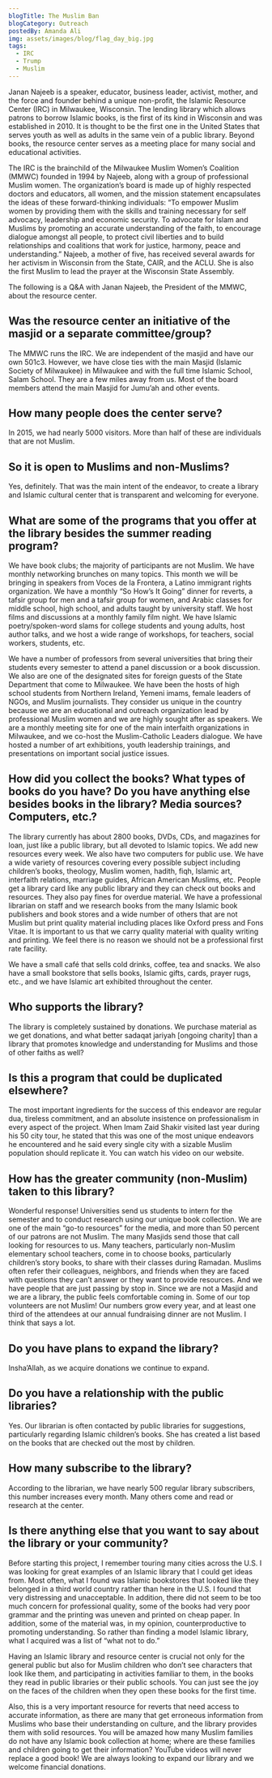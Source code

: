 ```yaml
---
blogTitle: The Muslim Ban
blogCategory: Outreach
postedBy: Amanda Ali
img: assets/images/blog/flag_day_big.jpg
tags:
  - IRC
  - Trump
  - Muslim
---
```


Janan Najeeb is a speaker, educator, business leader, activist, mother, and the force and founder behind a unique non-profit, the Islamic Resource Center (IRC) in Milwaukee, Wisconsin. The lending library which allows patrons to borrow Islamic books, is the first of its kind in Wisconsin and was established in 2010. It is thought to be the first one in the United States that serves youth as well as adults in the same vein of a public library. Beyond books, the resource center serves as a meeting place for many social and educational activities.<!--more-->

The IRC is the brainchild of the Milwaukee Muslim Women’s Coalition (MMWC) founded in 1994 by Najeeb, along with a group of professional Muslim women. The organization’s board is made up of highly respected doctors and educators, all women, and the mission statement encapsulates the ideas of these forward-thinking individuals: “To empower Muslim women by providing them with the skills and training necessary for self advocacy, leadership and economic security. To advocate for Islam and Muslims by promoting an accurate understanding of the faith, to encourage dialogue amongst all people, to protect civil liberties and to build relationships and coalitions that work for justice, harmony, peace and understanding.” Najeeb, a mother of five, has received several awards for her activism in Wisconsin from the State, CAIR, and the ACLU. She is also the first Muslim to lead the prayer at the Wisconsin State Assembly.

The following is a Q&A with Janan Najeeb, the President of the MMWC, about the resource center.

## Was the resource center an initiative of the masjid or a separate committee/group?

The MMWC runs the IRC. We are independent of the masjid and have our own 501c3. However, we have close ties with the main Masjid (Islamic Society of Milwaukee) in Milwaukee and with the full time Islamic School, Salam School. They are a few miles away from us. Most of the board members attend the main Masjid for Jumu’ah and other events.

## How many people does the center serve?

In 2015, we had nearly 5000 visitors. More than half of these are individuals that are not Muslim.

## So it is open to Muslims and non-Muslims?

Yes, definitely. That was the main intent of the endeavor, to create a library and Islamic cultural center that is transparent and welcoming for everyone.

## What are some of the programs that you offer at the library besides the summer reading program?

We have book clubs; the majority of participants are not Muslim. We have monthly networking brunches on many topics. This month we will be bringing in speakers from Voces de la Frontera, a Latino immigrant rights organization. We have a monthly “So How’s It Going” dinner for reverts, a tafsir group for men and a tafsir group for women, and Arabic classes for middle school, high school, and adults taught by university staff. We host films and discussions at a monthly family film night. We have Islamic poetry/spoken-word slams for college students and young adults, host author talks, and we host a wide range of workshops, for teachers, social workers, students, etc.

We have a number of professors from several universities that bring their students every semester to attend a panel discussion or a book discussion. We also are one of the designated sites for foreign guests of the State Department that come to Milwaukee. We have been the hosts of high school students from Northern Ireland, Yemeni imams, female leaders of NGOs, and Muslim journalists. They consider us unique in the country because we are an educational and outreach organization lead by professional Muslim women and we are highly sought after as speakers. We are a monthly meeting site for one of the main interfaith organizations in Milwaukee, and we co-host the Muslim-Catholic Leaders dialogue. We have hosted a number of art exhibitions, youth leadership trainings, and presentations on important social justice issues.

## How did you collect the books? What types of books do you have? Do you have anything else besides books in the library? Media sources? Computers, etc.?

The library currently has about 2800 books, DVDs, CDs, and magazines for loan, just like a public library, but all devoted to Islamic topics. We add new resources every week. We also have two computers for public use. We have a wide variety of resources covering every possible subject including children’s books, theology, Muslim women, hadith, fiqh, Islamic art, interfaith relations, marriage guides, African American Muslims, etc. People get a library card like any public library and they can check out books and resources. They also pay fines for overdue material. We have a professional librarian on staff and we research books from the many Islamic book publishers and book stores and a wide number of others that are not Muslim but print quality material including places like Oxford press and Fons Vitae. It is important to us that we carry quality material with quality writing and printing. We feel there is no reason we should not be a professional first rate facility.

We have a small café that sells cold drinks, coffee, tea and snacks. We also have a small bookstore that sells books, Islamic gifts, cards, prayer rugs, etc., and we have Islamic art exhibited throughout the center.

## Who supports the library?

The library is completely sustained by donations. We purchase material as we get donations, and what better sadaqat jariyah [ongoing charity] than a library that promotes knowledge and understanding for Muslims and those of other faiths as well?

## Is this a program that could be duplicated elsewhere?

The most important ingredients for the success of this endeavor are regular dua, tireless commitment, and an absolute insistence on professionalism in every aspect of the project. When Imam Zaid Shakir visited last year during his 50 city tour, he stated that this was one of the most unique endeavors he encountered and he said every single city with a sizable Muslim population should replicate it. You can watch his video on our website.

## How has the greater community (non-Muslim) taken to this library?

Wonderful response! Universities send us students to intern for the semester and to conduct research using our unique book collection. We are one of the main “go-to resources” for the media, and more than 50 percent of our patrons are not Muslim. The many Masjids send those that call looking for resources to us. Many teachers, particularly non-Muslim elementary school teachers, come in to choose books, particularly children’s story books, to share with their classes during Ramadan. Muslims often refer their colleagues, neighbors, and friends when they are faced with questions they can’t answer or they want to provide resources. And we have people that are just passing by stop in. Since we are not a Masjid and we are a library, the public feels comfortable coming in. Some of our top volunteers are not Muslim! Our numbers grow every year, and at least one third of the attendees at our annual fundraising dinner are not Muslim. I think that says a lot.

## Do you have plans to expand the library?

Insha’Allah, as we acquire donations we continue to expand.

## Do you have a relationship with the public libraries?

Yes. Our librarian is often contacted by public libraries for suggestions, particularly regarding Islamic children’s books. She has created a list based on the books that are checked out the most by children.

## How many subscribe to the library?

According to the librarian, we have nearly 500 regular library subscribers, this number increases every month. Many others come and read or research at the center.

## Is there anything else that you want to say about the library or your community?

Before starting this project, I remember touring many cities across the U.S. I was looking for great examples of an Islamic library that I could get ideas from. Most often, what I found was Islamic bookstores that looked like they belonged in a third world country rather than here in the U.S. I found that very distressing and unacceptable. In addition, there did not seem to be too much concern for professional quality, some of the books had very poor grammar and the printing was uneven and printed on cheap paper. In addition, some of the material was, in my opinion, counterproductive to promoting understanding. So rather than finding a model Islamic library, what I acquired was a list of “what not to do.”

Having an Islamic library and resource center is crucial not only for the general public but also for Muslim children who don’t see characters that look like them, and participating in activities familiar to them, in the books they read in public libraries or their public schools. You can just see the joy on the faces of the children when they open these books for the first time.

Also, this is a very important resource for reverts that need access to accurate information, as there are many that get erroneous information from Muslims who base their understanding on culture, and the library provides them with solid resources. You will be amazed how many Muslim families do not have any Islamic book collection at home; where are these families and children going to get their information? YouTube videos will never replace a good book! We are always looking to expand our library and we welcome financial donations.